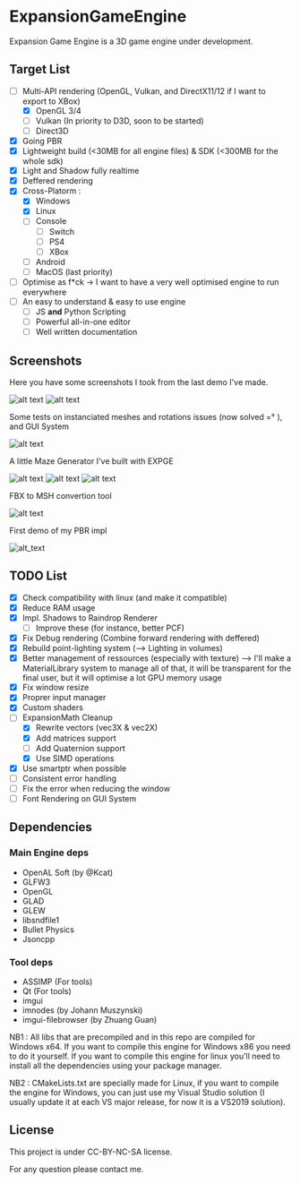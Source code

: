 # ExpansionGameEngine

Expansion Game Engine is a 3D game engine under development.

## Target List
 - [ ] Multi-API rendering (OpenGL, Vulkan, and DirectX11/12 if I want to export to XBox)
   - [x] OpenGL 3/4
   - [ ] Vulkan (In priority to D3D, soon to be started)
   - [ ] Direct3D
 - [x] Going PBR
 - [x] Lightweight build (<30MB for all engine files) & SDK (<300MB for the whole sdk)
 - [x] Light and Shadow fully realtime
 - [x] Deffered rendering
 - [x] Cross-Platorm :
   - [x] Windows
   - [x] Linux
   - [ ] Console
     - [ ] Switch
     - [ ] PS4
     - [ ] XBox
   - [ ] Android
   - [ ] MacOS (last priority)
 - [ ] Optimise as f\*ck -> I want to have a very well optimised engine to run everywhere
 - [ ] An easy to understand & easy to use engine
     - [ ] JS **and** Python Scripting
     - [ ] Powerful all-in-one editor
     - [ ] Well written documentation

## Screenshots
Here you have some screenshots I took from the last demo I've made.

![alt text](screenshots/EXPGE_Screen_1.PNG)
![alt text](screenshots/EXPGE_Screen_2.PNG)

Some tests on instanciated meshes and rotations issues (now solved =° ), and GUI System

![alt text](screenshots/EXPGE_Screen_3.PNG)

A little Maze Generator I've built with EXPGE

![alt text](screenshots/EXPGE_Screen_4.PNG)
![alt text](screenshots/EXPGE_Screen_5.PNG)
![alt text](screenshots/EXPGE_Screen_6.PNG)

FBX to MSH convertion tool

![alt text](screenshots/EXPGE_Screen_7.PNG)

First demo of my PBR impl

![alt_text](screenshots/EXPGE_Screen_8.PNG)

## TODO List

 - [x] Check compatibility with linux (and make it compatible)
 - [x] Reduce RAM usage
 - [x] Impl. Shadows to Raindrop Renderer
   - [ ] Improve these (for instance, better PCF)
 - [x] Fix Debug rendering (Combine forward rendering with deffered)
 - [x] Rebuild point-lighting system (--> Lighting in volumes)
 - [x] Better management of ressources (especially with texture) --> I'll make a MaterialLibrary system to manage all of that, it will be transparent for the final user, but it will optimise a lot GPU memory usage
 - [x] Fix window resize
 - [x] Proprer input manager
 - [x] Custom shaders
 - [ ] ExpansionMath Cleanup
   - [x] Rewrite vectors (vec3X & vec2X)
   - [x] Add matrices support
   - [ ] Add Quaternion support
   - [x] Use SIMD operations
 - [x] Use smartptr when possible
 - [ ] Consistent error handling
 - [ ] Fix the error when reducing the window
 - [ ] Font Rendering on GUI System
 
## Dependencies

### Main Engine deps

  - OpenAL Soft (by @Kcat)
  - GLFW3
  - OpenGL
  - GLAD
  - GLEW
  - libsndfile1
  - Bullet Physics
  - Jsoncpp
 
### Tool deps

  - ASSIMP (For tools)
  - Qt (For tools)
  - imgui
  - imnodes (by Johann Muszynski)
  - imgui-filebrowser (by Zhuang Guan)
 
NB1 : All libs that are precompiled and in this repo are compiled for Windows x64. If you want to compile this engine for Windows x86 you need to do it yourself. If you want to compile this engine for linux you'll need to install all the dependencies using your package manager.
 
NB2 : CMakeLists.txt are specially made for Linux, if you want to compile the engine for Windows, you can just use my Visual Studio solution (I usually update it at each VS major release, for now it is a VS2019 solution).
 
## License
This project is under CC-BY-NC-SA license.

For any question please contact me.
